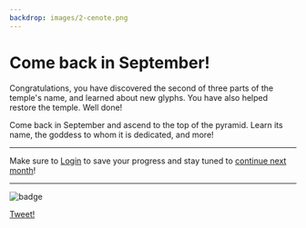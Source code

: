 ```yaml
---
backdrop: images/2-cenote.png
---
```


# Come back in September!

Congratulations, you have discovered the second of three parts of the temple's name, and learned about new glyphs. You have also helped restore the temple. Well done!

Come back in September and ascend to the top of the pyramid. Learn its name, the goddess to whom it is dedicated, and more!

<hr class="m-5"/>

Make sure to [Login](../login) to save your progress and stay tuned to <a
          href="https://azure.microsoft.com/resources/join-the-azure-developer-community?WT.mc_id=mayamystery-newsletter-jelooper"
          target="blank"
        >continue next month</a>!

<hr class="m-5"/>

![ badge](/images/badge2.png)

[Tweet!](https://twitter.com/intent/tweet?url=https%3A%2F%2Fmicrosoft.com/AzureMayaMystery%2F&text=I%20just%20entered%20the%20Azure%20Maya%20Mystery%20pyramid.%20Look%20forward%20to%20next%20month%20when%20I%20will%20get%20to%20explore%20more!&hashtags=AzureMayaMystery)
